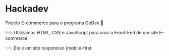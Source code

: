 # Hackadev
Projeto E-commerce para o programa GoDev.🚀

<p>✨✨ Utilizamos HTML, CSS e JavaScript para criar o Front-End de um site E-commerce.</p>
<p>✨✨ Ele é um site responsivo (mobile-first.</p>
